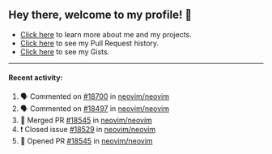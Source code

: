 ## Hey there, welcome to my profile! 👋

- [Click here](https://seandewar.github.io/) to learn more about me and my projects.
- [Click here](https://github.com/search?p=1&q=author%3Aseandewar+is%3Apr) to see my Pull Request history.
- [Click here](https://gist.github.com/seandewar) to see my Gists.

---

#### Recent activity:

<!--START_SECTION:activity-->
1. 🗣 Commented on [#18700](https://github.com/neovim/neovim/issues/18700) in [neovim/neovim](https://github.com/neovim/neovim)
2. 🗣 Commented on [#18497](https://github.com/neovim/neovim/issues/18497) in [neovim/neovim](https://github.com/neovim/neovim)
3. 🎉 Merged PR [#18545](https://github.com/neovim/neovim/pull/18545) in [neovim/neovim](https://github.com/neovim/neovim)
4. ❗️ Closed issue [#18529](https://github.com/neovim/neovim/issues/18529) in [neovim/neovim](https://github.com/neovim/neovim)
5. 💪 Opened PR [#18545](https://github.com/neovim/neovim/pull/18545) in [neovim/neovim](https://github.com/neovim/neovim)
<!--END_SECTION:activity-->
